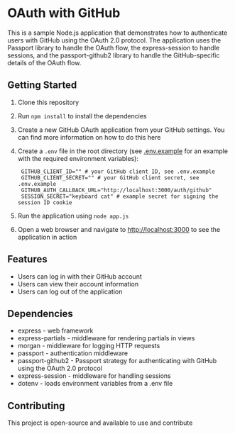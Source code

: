 # OAuth with GitHub

This is a sample Node.js application that demonstrates how to authenticate users with GitHub using the OAuth 2.0 protocol. The application uses the Passport library to handle the OAuth flow, the express-session to handle sessions, and the passport-github2 library to handle the GitHub-specific details of the OAuth flow.

## Getting Started

1. Clone this repository
2. Run `npm install` to install the dependencies
3. Create a new GitHub OAuth application from your GitHub settings. You can find more information on how to do this here
4. Create a `.env` file in the root directory (see [.env.example](./.env.example) for an example with the required environment variables):

        GITHUB_CLIENT_ID="" # your GitHub client ID, see .env.example
        GITHUB_CLIENT_SECRET="" # your GitHub client secret, see .env.example
        GITHUB_AUTH_CALLBACK_URL="http://localhost:3000/auth/github"
        SESSION_SECRET="keyboard cat" # example secret for signing the session ID cookie

5. Run the application using `node app.js`
6. Open a web browser and navigate to <http://localhost:3000> to see the application in action

## Features

- Users can log in with their GitHub account
- Users can view their account information
- Users can log out of the application

## Dependencies

- express - web framework
- express-partials - middleware for rendering partials in views
- morgan - middleware for logging HTTP requests
- passport - authentication middleware
- passport-github2 - Passport strategy for authenticating with GitHub using the OAuth 2.0 protocol
- express-session - middleware for handling sessions
- dotenv - loads environment variables from a .env file

## Contributing

This project is open-source and available to use and contribute

